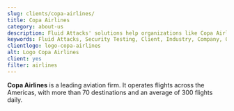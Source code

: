 ```yaml
---
slug: clients/copa-airlines/
title: Copa Airlines
category: about-us
description: Fluid Attacks' solutions help organizations like Copa Airlines to identify security vulnerabilities in their systems and manage their attack surfaces.
keywords: Fluid Attacks, Security Testing, Client, Industry, Company, Organization, Pentesting, Ethical Hacking, Copa Airlines
clientlogo: logo-copa-airlines
alt: Logo Copa Airlines
client: yes
filter: airlines
---
```


**Copa Airlines** is a leading aviation firm.
It operates flights across the Americas,
with more than 70 destinations
and an average of 300 flights daily.
